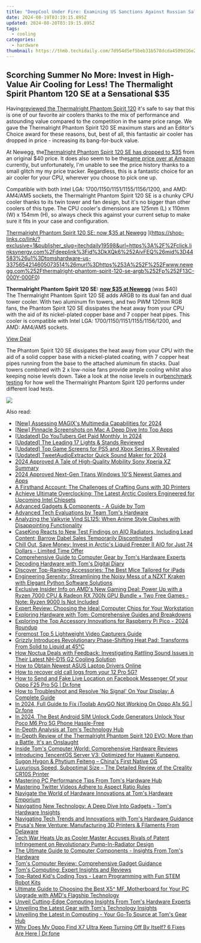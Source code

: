 ```yaml
---
title: "DeepCool Under Fire: Examining US Sanctions Against Russian Sales Amid Ukrainian Aggression"
date: 2024-08-19T03:19:15.895Z
updated: 2024-08-20T03:19:15.895Z
tags:
  - cooling
categories:
  - hardware
thumbnail: https://thmb.techidaily.com/7d954d5ef5beb31b578dcda4509d16e23f0ef0d1b79a76b01e4834ddb01328ea.jpg
---
```


## Scorching Summer No More: Invest in High-Value Air Cooling for Less! The Thermalight Spirit Phantom 120 SE at a Sensational $35

Having[reviewed the Thermalright Phantom Spirit 120](https://www.tomshardware.com/reviews/thermalright-phantom-spirit-120-review) it's safe to say that this is one of our favorite air coolers thanks to the mix of performance and astounding value compared to the competition in the same price range. We gave the Thermalright Phantom Spirit 120 SE maximum stars and an Editor's Choice award for these reasons, but, best of all, this fantastic air cooler has dropped in price - increasing its bang-for-buck value.

 At Newegg, the[Thermalright Phantom Spirit 120 SE has dropped to $35](https://shop-links.co/link/?exclusive=1&publisher_slug=itechdaily19598&url=https%3A%2F%2Fclick.linksynergy.com%2Fdeeplink%3Fid%3DkXQk6%252AivFEQ%26mid%3D44583%26u1%3Dtomshardware-us-4890527282452983055%26murl%3Dhttps%253A%252F%252Fwww.newegg.com%252Fthermalright-phantom-spirit-120-se-argb%252Fp%252F13C-000Y-000F0) from an original $40 price. It does also seem to be the[same price over at Amazon](https://target.georiot.com/Proxy.ashx?tsid=45723&GR%5FURL=https%3A%2F%2Famazon.com%2FThermalright-Phantom-Spirit-Cooler-Heatpipes%2Fdp%2FB0BR3JQTSN%2F%3Ftag%3Dhawk-future-20%26ascsubtag%3Dtomshardware-us-1587143952436572547-20) currently, but unfortunately, I'm unable to see the price history thanks to a small glitch my my price tracker. Regardless, this is a fantastic choice for an air cooler for your CPU, wherever you choose to pick one up.

 Compatible with both Intel LGA: 1700/1150/1151/1155/1156/1200, and AMD: AM4/AM5 sockets, the Thermalright Phantom Spirit 120 SE is a chunky CPU cooler thanks to its twin tower and fan design, but it's no bigger than other coolers of this type. The CPU cooler's dimensions are 125mm (L) x 110mm (W) x 154mm (H), so always check this against your current setup to make sure it fits in your case and configuration.

[Thermalright Phantom Spirit 120 SE: now $35 at Newegg](https://cdn.mos.cms.futurecdn.net/LmkbtBFnZeT3gDtS9ck5Am-200-100.png "Thermalright Phantom Spirit 120 SE: now $35 at Newegg") ](https://shop-links.co/link/?exclusive=1&publisher_slug=itechdaily19598&url=https%3A%2F%2Fclick.linksynergy.com%2Fdeeplink%3Fid%3DkXQk6%252AivFEQ%26mid%3D44583%26u1%3Dtomshardware-us-3375654214605073514%26murl%3Dhttps%253A%252F%252Fwww.newegg.com%252Fthermalright-phantom-spirit-120-se-argb%252Fp%252F13C-000Y-000F0)

**Thermalright Phantom Spirit 120 SE:** [**now $35 at Newegg**](https://shop-links.co/link/?exclusive=1&publisher_slug=itechdaily19598&url=https%3A%2F%2Fclick.linksynergy.com%2Fdeeplink%3Fid%3DkXQk6%252AivFEQ%26mid%3D44583%26u1%3Dtomshardware-us-1097560431561927090%26murl%3Dhttps%253A%252F%252Fwww.newegg.com%252Fthermalright-phantom-spirit-120-se-argb%252Fp%252F13C-000Y-000F0) (was $40)  
 The Thermalright Phantom Spirit 120 SE adds ARGB to its dual fan and dual tower cooler. With two aluminum fin towers, and two PWM 120mm RGB fans, the Phantom Spirit 120 SE dissipates the heat away from your CPU with the aid of its nickel-plated copper base and 7 copper heat pipes. This cooler is compatible with Intel LGA: 1700/1150/1151/1155/1156/1200, and AMD: AM4/AM5 sockets.

[View Deal](https://shop-links.co/link/?exclusive=1&publisher_slug=itechdaily19598&url=https%3A%2F%2Fclick.linksynergy.com%2Fdeeplink%3Fid%3DkXQk6%252AivFEQ%26mid%3D44583%26u1%3Dtomshardware-us-3375654214605073514%26murl%3Dhttps%253A%252F%252Fwww.newegg.com%252Fthermalright-phantom-spirit-120-se-argb%252Fp%252F13C-000Y-000F0)

 The Phantom Spirit 120 SE dissipates the heat away from your CPU with the aid of a solid copper base with a nickel-plated coating, with 7 copper heat pipes running from the base to the attached aluminum fin stacks. Dual towers combined with 2 x low-noise fans provide ample cooling whilst also keeping noise levels down. Take a look at the noise levels in our[benchmark testing](https://www.tomshardware.com/reviews/thermalright-phantom-spirit-120-review/2) for how well the Thermalright Phantom Spirit 120 performs under different load tests.

<ins class="adsbygoogle"
     style="display:block"
     data-ad-format="autorelaxed"
     data-ad-client="ca-pub-7571918770474297"
     data-ad-slot="1223367746"></ins>



<ins class="adsbygoogle"
     style="display:block"
     data-ad-client="ca-pub-7571918770474297"
     data-ad-slot="8358498916"
     data-ad-format="auto"
     data-full-width-responsive="true"></ins>

<!-- affiliate ads begin -->
<a href="https://store.nero.com/order/checkout.php?PRODS=42296855&QTY=1&AFFILIATE=108875&CART=1"><img src="http://cdnwww.nero.com/nero-com-wAssets/img/banners/2023/recode/Nero_Recode_Screen_2.png" border="0"></a>
<!-- affiliate ads end -->
<span class="atpl-alsoreadstyle">Also read:</span>
<div><ul>
<li><a href="https://vp-tips.techidaily.com/new-assessing-magixs-multimedia-capabilities-for-2024/"><u>[New] Assessing MAGIX's Multimedia Capabilities for 2024</u></a></li>
<li><a href="https://screen-capture.techidaily.com/new-pinnacle-screenshots-on-mac-a-deep-dive-into-top-apps/"><u>[New] Pinnacle Screenshots on Mac  A Deep Dive Into Top Apps</u></a></li>
<li><a href="https://facebook-video-share.techidaily.com/updated-do-youtubers-get-paid-monthly-in-2024/"><u>[Updated] Do YouTubers Get Paid Monthly, In 2024</u></a></li>
<li><a href="https://youtube-blog.techidaily.com/ed-the-leading-17-lights-and-stands-reviewed/"><u>[Updated] The Leading 17 Lights & Stands Reviewed</u></a></li>
<li><a href="https://some-tips.techidaily.com/updated-top-game-screens-for-ps5-and-xbox-series-x-revealed/"><u>[Updated] Top Game Screens for PS5 and Xbox Series X Revealed</u></a></li>
<li><a href="https://twitter-videos.techidaily.com/updated-tweetaudioextractor-quick-sound-maker-for-2024/"><u>[Updated] TweetAudioExtractor  Quick Sound Maker for 2024</u></a></li>
<li><a href="https://extra-tips.techidaily.com/2024-approved-a-tale-of-high-quality-mobility-sony-xperia-xz-summary/"><u>2024 Approved  A Tale of High-Quality Mobility  Sony Xperia XZ Summary</u></a></li>
<li><a href="https://extra-skills.techidaily.com/2024-approved-next-gen-titans-windows-10s-newest-games-and-apps/"><u>2024 Approved  Next-Gen Titans  Windows 10'S Newest Games and Apps</u></a></li>
<li><a href="https://hardware-tips.techidaily.com/a-firsthand-account-the-challenges-of-crafting-guns-with-3d-printers/"><u>A Firsthand Account: The Challenges of Crafting Guns with 3D Printers</u></a></li>
<li><a href="https://hardware-tips.techidaily.com/1723175666318-achieve-ultimate-overclocking-the-latest-arctic-coolers-engineered-for-upcoming-intel-chipsets/"><u>Achieve Ultimate Overclocking: The Latest Arctic Coolers Engineered for Upcoming Intel Chipsets</u></a></li>
<li><a href="https://hardware-tips.techidaily.com/advanced-gadgets-and-components-a-guide-by-tom/"><u>Advanced Gadgets & Components - A Guide by Tom</u></a></li>
<li><a href="https://hardware-tips.techidaily.com/advanced-tech-evaluations-by-team-toms-hardware/"><u>Advanced Tech Evaluations by Team Tom's Hardware</u></a></li>
<li><a href="https://hardware-tips.techidaily.com/analyzing-the-valkyrie-vind-sl125-when-anime-style-clashes-with-disappointing-functionality/"><u>Analyzing the Valkyrie Vind SL125: When Anime Style Clashes with Disappointing Functionality</u></a></li>
<li><a href="https://hardware-tips.techidaily.com/caseking-reacts-to-new-test-findings-on-aio-radiators-including-lead-content-barrow-dabel-sales-temporarily-discontinuted/"><u>CaseKing Reacts to New Test Findings on AIO Radiators, Including Lead Content; Barrow Dabel Sales Temporarily Discontinuted</u></a></li>
<li><a href="https://hardware-tips.techidaily.com/chill-out-save-money-invest-in-arctics-liquid-freezer-ii-aio-for-just-74-dollars-limited-time-offer/"><u>Chill Out, Save Money: Invest in Arctic's Liquid Freezer II AIO for Just 74 Dollars - Limited Time Offer</u></a></li>
<li><a href="https://hardware-tips.techidaily.com/comprehensive-guide-to-computer-gear-by-toms-hardware-experts/"><u>Comprehensive Guide to Computer Gear by Tom's Hardware Experts</u></a></li>
<li><a href="https://hardware-tips.techidaily.com/decoding-hardware-with-toms-digital-diary/"><u>Decoding Hardware with Tom's Digital Diary</u></a></li>
<li><a href="https://buynow-marvelous.techidaily.com/discover-top-ranking-accessories-the-best-mice-tailored-for-ipads/"><u>Discover Top-Ranking Accessories: The Best Mice Tailored for iPads</u></a></li>
<li><a href="https://hardware-tips.techidaily.com/engineering-serenity-streamlining-the-noisy-mess-of-a-nzxt-kraken-with-elegant-python-software-solutions/"><u>Engineering Serenity: Streamlining the Noisy Mess of a NZXT Kraken with Elegant Python Software Solutions</u></a></li>
<li><a href="https://hardware-tips.techidaily.com/exclusive-insider-info-on-amds-new-gaming-deal-power-up-with-a-ryzen-7000-cpu-and-radeon-rx-700n-gpu-bundle-plus-two-free-games-note-ryzen-9000-is-not-inclu35/"><u>Exclusive Insider Info on AMD's New Gaming Deal: Power Up with a Ryzen 7000 CPU & Radeon RX 700N GPU Bundle + Two Free Games - Note: Ryzen 9000 Is Not Included</u></a></li>
<li><a href="https://hardware-tips.techidaily.com/expert-review-choosing-the-ideal-computer-chips-for-your-workstation/"><u>Expert Review: Choosing the Ideal Computer Chips for Your Workstation</u></a></li>
<li><a href="https://hardware-tips.techidaily.com/exploring-hardware-with-tom-comprehensive-guides-and-breakdowns/"><u>Exploring Hardware with Tom: Comprehensive Guides and Breakdowns</u></a></li>
<li><a href="https://hardware-tips.techidaily.com/exploring-the-top-accessory-innovations-for-raspberry-pi-pico-2024-roundup/"><u>Exploring the Top Accessory Innovations for Raspberry Pi Pico - 2024 Roundup</u></a></li>
<li><a href="https://extra-resources.techidaily.com/foremost-top-5-lightweight-video-capturers-guide/"><u>Foremost Top 5 Lightweight Video Capturers Guide</u></a></li>
<li><a href="https://hardware-tips.techidaily.com/grizzly-introduces-revolutionary-phase-shifting-heat-pad-transforms-from-solid-to-liquid-at-45c/"><u>Grizzly Introduces Revolutionary Phase-Shifting Heat Pad: Transforms From Solid to Liquid at 45°C</u></a></li>
<li><a href="https://hardware-tips.techidaily.com/how-noctua-deals-with-feedback-investigating-rattling-sound-issues-in-their-latest-nh-d15-g2-cooling-solution/"><u>How Noctua Deals with Feedback: Investigating Rattling Sound Issues in Their Latest NH-D15 G2 Cooling Solution</u></a></li>
<li><a href="https://hardware-help.techidaily.com/how-to-obtain-newest-asus-laptop-drivers-online/"><u>How to Obtain Newest ASUS Laptop Drivers Online</u></a></li>
<li><a href="https://blog-min.techidaily.com/how-to-recover-old-call-logs-from-your-12-pro-5g-by-fonelab-android-recover-call-logs/"><u>How to recover old call logs from your 12 Pro 5G?</u></a></li>
<li><a href="https://location-social.techidaily.com/how-to-send-and-fake-live-location-on-facebook-messenger-of-your-oppo-f25-pro-5g-drfone-by-drfone-virtual-android/"><u>How to Send and Fake Live Location on Facebook Messenger Of your Oppo F25 Pro 5G | Dr.fone</u></a></li>
<li><a href="https://common-error.techidaily.com/how-to-troubleshoot-and-resolve-no-signal-on-your-display-a-complete-guide/"><u>How to Troubleshoot and Resolve 'No Signal' On Your Display: A Complete Guide</u></a></li>
<li><a href="https://review-topics.techidaily.com/in-2024-full-guide-to-fix-itoolab-anygo-not-working-on-oppo-a1x-5g-drfone-by-drfone-virtual-android/"><u>In 2024, Full Guide to Fix iToolab AnyGO Not Working On Oppo A1x 5G | Dr.fone</u></a></li>
<li><a href="https://sim-unlock.techidaily.com/in-2024-the-best-android-sim-unlock-code-generators-unlock-your-poco-m6-pro-5g-phone-hassle-free-by-drfone-android/"><u>In 2024, The Best Android SIM Unlock Code Generators Unlock Your Poco M6 Pro 5G Phone Hassle-Free</u></a></li>
<li><a href="https://hardware-tips.techidaily.com/in-depth-analysis-at-toms-technology-hub/"><u>In-Depth Analysis at Tom's Technology Hub</u></a></li>
<li><a href="https://hardware-tips.techidaily.com/in-depth-review-of-the-thermalright-phantom-spirit-120-evo-more-than-a-battle-its-an-onslaught/"><u>In-Depth Review of the Thermalright Phantom Spirit 120 EVO: More than a Battle, It's an Onslaught</u></a></li>
<li><a href="https://hardware-tips.techidaily.com/inside-toms-computer-world-comprehensive-hardware-reviews/"><u>Inside Tom's Computer World: Comprehensive Hardware Reviews</u></a></li>
<li><a href="https://hardware-tips.techidaily.com/introducing-tencentos-server-v3-optimized-for-huawei-kunpeng-sugon-hygon-and-phytium-feiteng-chinas-first-native-os/"><u>Introducing TencentOS Server V3: Optimized for Huawei Kunpeng, Sugon Hygon & Phytium Feiteng – China's First Native OS</u></a></li>
<li><a href="https://hardware-tips.techidaily.com/luxurious-speed-suboptimal-size-the-detailed-review-of-the-creality-cr10s-printer/"><u>Luxurious Speed, Suboptimal Size – The Detailed Review of the Creality CR10S Printer</u></a></li>
<li><a href="https://hardware-tips.techidaily.com/mastering-pc-performance-tips-from-toms-hardware-hub/"><u>Mastering PC Performance Tips From Tom's Hardware Hub</u></a></li>
<li><a href="https://twitter-videos.techidaily.com/mastering-twitter-videos-adhere-to-aspect-ratio-rules/"><u>Mastering Twitter Videos  Adhere to Aspect Ratio Rules</u></a></li>
<li><a href="https://hardware-tips.techidaily.com/navigate-the-world-of-hardware-innovations-at-toms-hardware-emporium/"><u>Navigate the World of Hardware Innovations at Tom's Hardware Emporium</u></a></li>
<li><a href="https://hardware-tips.techidaily.com/navigating-new-technology-a-deep-dive-into-gadgets-toms-hardware-insights/"><u>Navigating New Technology: A Deep Dive Into Gadgets - Tom's Hardware Insights</u></a></li>
<li><a href="https://hardware-tips.techidaily.com/navigating-tech-trends-and-innovations-with-toms-hardware-guidance/"><u>Navigating Tech Trends and Innovations with Tom's Hardware Guidance</u></a></li>
<li><a href="https://hardware-tips.techidaily.com/prusas-new-venture-manufacturing-3d-printers-and-filaments-from-delaware/"><u>Prusa's New Venture: Manufacturing 3D Printers & Filaments From Delaware</u></a></li>
<li><a href="https://hardware-tips.techidaily.com/tech-war-heats-up-as-cooler-master-accuses-rivals-of-patent-infringement-on-revolutionary-pump-in-radiator-design/"><u>Tech War Heats Up as Cooler Master Accuses Rivals of Patent Infringement on Revolutionary Pump-In-Radiator Design</u></a></li>
<li><a href="https://hardware-tips.techidaily.com/the-ultimate-guide-to-computer-components-insights-from-toms-hardware/"><u>The Ultimate Guide to Computer Components - Insights From Tom's Hardware</u></a></li>
<li><a href="https://hardware-tips.techidaily.com/toms-computer-review-comprehensive-gadget-guidance/"><u>Tom's Computer Review: Comprehensive Gadget Guidance</u></a></li>
<li><a href="https://hardware-tips.techidaily.com/toms-computing-expert-insights-and-reviews/"><u>Tom's Computing: Expert Insights and Reviews</u></a></li>
<li><a href="https://hardware-tips.techidaily.com/top-rated-kids-coding-toys-learn-programming-with-fun-stem-robot-kits/"><u>Top-Rated Kid's Coding Toys - Learn Programming with Fun STEM Robot Kits</u></a></li>
<li><a href="https://hardware-tips.techidaily.com/ultimate-guide-to-choosing-the-best-x5-mfmotherboard-for-your-pc-upgrade-with-amds-flagship-technology/"><u>Ultimate Guide to Choosing the Best X5^ MF_Motherboard for Your PC Upgrade with AMD's Flagship Technology</u></a></li>
<li><a href="https://hardware-tips.techidaily.com/unveil-cutting-edge-computing-insights-from-toms-hardware-experts/"><u>Unveil Cutting-Edge Computing Insights From Tom's Hardware Experts</u></a></li>
<li><a href="https://hardware-tips.techidaily.com/unveiling-the-latest-gear-with-toms-technology-insights/"><u>Unveiling the Latest Gear with Tom's Technology Insights</u></a></li>
<li><a href="https://hardware-tips.techidaily.com/unveiling-the-latest-in-computing-your-go-to-source-at-toms-gear-hub/"><u>Unveiling the Latest in Computing - Your Go-To Source at Tom's Gear Hub</u></a></li>
<li><a href="https://howto.techidaily.com/why-does-my-oppo-find-x7-ultra-keep-turning-off-by-itself-6-fixes-are-here-drfone-by-drfone-fix-android-problems-fix-android-problems/"><u>Why Does My Oppo Find X7 Ultra Keep Turning Off By Itself? 6 Fixes Are Here | Dr.fone</u></a></li>
</ul></div>
